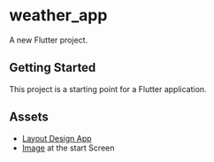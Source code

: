 # weather_app

A new Flutter project.

## Getting Started

This project is a starting point for a Flutter application.

## Assets
- [Layout Design App](https://dribbble.com/shots/14516691-Weather-App)
- [Image](https://www.vecteezy.com/vector-art/206117-vector-landscape-illustration) at the start Screen 
